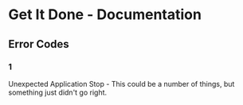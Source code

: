 # Get It Done - Documentation

## Error Codes

### 1

Unexpected Application Stop - This could be a number of things, but something just didn't go right.
